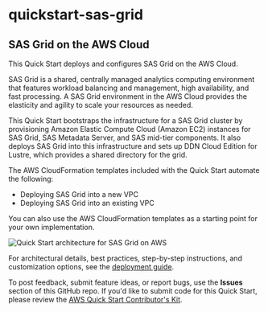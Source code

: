 # quickstart-sas-grid
## SAS Grid on the AWS Cloud

This Quick Start deploys and configures SAS Grid on the AWS Cloud.

SAS Grid is a shared, centrally managed analytics computing environment that features workload balancing and management, high availability, and fast processing. A SAS Grid environment in the AWS Cloud provides the elasticity and agility to scale your resources as needed.

This Quick Start bootstraps the infrastructure for a SAS Grid cluster by provisioning Amazon Elastic Compute Cloud (Amazon EC2) instances for SAS Grid, SAS Metadata Server, and SAS mid-tier components. It also deploys SAS Grid into this infrastructure and sets up DDN Cloud Edition for Lustre, which provides a shared directory for the grid. 

The AWS CloudFormation templates included with the Quick Start automate the following:

- Deploying SAS Grid into a new VPC
- Deploying SAS Grid into an existing VPC 

You can also use the AWS CloudFormation templates as a starting point for your own implementation.

![Quick Start architecture for SAS Grid on AWS](https://d0.awsstatic.com/partner-network/QuickStart/datasheets/sas-grid-on-aws-architecture.png)

For architectural details, best practices, step-by-step instructions, and customization options, see the [deployment guide](https://fwd.aws/zavnn).

To post feedback, submit feature ideas, or report bugs, use the **Issues** section of this GitHub repo.
If you'd like to submit code for this Quick Start, please review the [AWS Quick Start Contributor's Kit](https://aws-quickstart.github.io/). 
